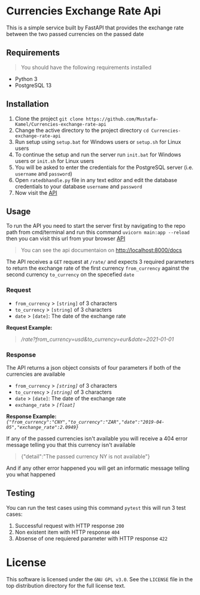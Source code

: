 Currencies Exchange Rate Api
===========================
This is a simple service built by FastAPI that provides the exchange rate between the two passed currencies on the passed date


Requirements
------------
> You should have the following requirements installed
* Python 3
* PostgreSQL 13


Installation
------------
1. Clone the project `git clone https://github.com/Mustafa-Kamel/Currencies-exchange-rate-api`
2. Change the active directory to the project directory `cd Currencies-exchange-rate-api`
3. Run setup using `setup.bat` for Windows users or `setup.sh` for Linux users
4. To continue the setup and run the server run `init.bat` for Windows users or `init.sh` for Linux users
5. You will be asked to enter the credentials for the PostgreSQL server (i.e. `username` and `password`)
6. Open `ratedbhandle.py` file in any text editor and edit the database credentials to your database `username` and `password`
7. Now visit the [API](http://localhost:8000/rate?from_currency=usd&to_currency=eur&date=2021-01-01)


Usage
-----
To run the API you need to start the server first by navigating to the repo path from cmd/terminal and run this command `uvicorn main:app --reload` then you can visit this url from your browser [API](http://localhost:8000/rate?from_currency=usd&to_currency=eur&date=2021-01-01)
> You can see the api documentaion on [http://localhost:8000/docs](http://localhost:8000/docs)

The API receives a `GET` request at `/rate/` and expects 3 required parameters to return the exchange rate of the first currency `from_currency` against the second currency `to_currency` on the specefied `date`

### Request
- `from_currency` > `[string]` of 3 characters
- `to_currency` > `[string]` of 3 characters
- `date` > `[date]`: The date of the exchange rate

**Request Example:**
> */rate?from_currency=usd&to_currency=eur&date=2021-01-01*

### Response
The API returns a json object consists of four parameters if both of the currencies are available
- `from_currency` > *`[string]`* of 3 characters
- `to_currency` > *`[string]`* of 3 characters
- `date` > `[date]`: The date of the exchange rate
- `exchange_rate` > *`[float]`*

**Response Example:**
*`{"from_currency":"CNY","to_currency":"ZAR","date":"2019-04-05","exchange_rate":2.0949}`*

If any of the passed currencies isn't available you will receive a 404 error message telling you that this currency isn't available
> {"detail":"The passed currency NY is not available"}

And if any other error happened you will get an informatic message telling you what happened


Testing
-------
You can run the test cases using this command `pytest` this will run 3 test cases:
1. Successful request with HTTP response `200`
2. Non existent item with HTTP response `404`
3. Absense of one requiered parameter with HTTP response `422`


License
=======

This software is licensed under the `GNU GPL v3.0`. See the ``LICENSE``
file in the top distribution directory for the full license text.
